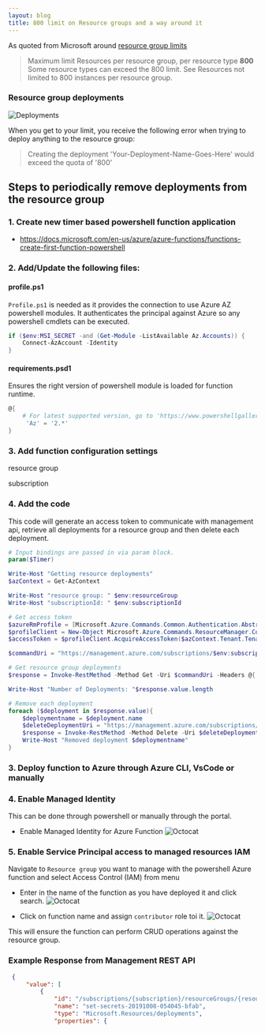 ```yaml
---
layout: blog
title: 800 limit on Resource groups and a way around it
---
```


As quoted from Microsoft around [resource group limits](https://docs.microsoft.com/en-us/azure/azure-subscription-service-limits#resource-group-limits)
> Maximum limit
Resources per resource group, per resource type	**800**	Some resource types can exceed the 800 limit. See Resources not limited to 800 instances per resource group.


### Resource group deployments
![Deployments](https://clouddna-au.github.io/assets/images/blog/2019-11-09/deployments.jpg)

When you get to your limit, you receive the following error when trying to deploy anything to the resource group:
> Creating the deployment 'Your-Deployment-Name-Goes-Here' would exceed the quota of '800'


## Steps to periodically remove deployments from the resource group
### 1. Create new timer based powershell function application
* https://docs.microsoft.com/en-us/azure/azure-functions/functions-create-first-function-powershell

### 2. Add/Update the following files:
#### profile.ps1
`Profile.ps1` is needed as it provides the connection to use Azure AZ powershell modules. It authenticates the principal against Azure so any powershell cmdlets can be executed.

```powershell
if ($env:MSI_SECRET -and (Get-Module -ListAvailable Az.Accounts)) {
    Connect-AzAccount -Identity
}
```

#### requirements.psd1
Ensures the right version of powershell module is loaded for function runtime.
```powershell
@{
    # For latest supported version, go to 'https://www.powershellgallery.com/packages/Az'. Uncomment the next line and replace the MAJOR_VERSION, e.g., 'Az' = '2.*'
     'Az' = '2.*'
}
```

### 3. Add function configuration settings
resource group

subscription


### 4. Add the code
This code will generate an access token to communicate with management api, retrieve all deployments for a resource group and then delete each deployment.
```powershell
# Input bindings are passed in via param block.
param($Timer)

Write-Host "Getting resource deployments"
$azContext = Get-AzContext

Write-Host "resource group: " $env:resourceGroup
Write-Host "subscriptionId: " $env:subscriptionId

# Get access token
$azureRmProfile = [Microsoft.Azure.Commands.Common.Authentication.Abstractions.AzureRmProfileProvider]::Instance.Profile;
$profileClient = New-Object Microsoft.Azure.Commands.ResourceManager.Common.RMProfileClient($azureRmProfile);
$accessToken = $profileClient.AcquireAccessToken($azContext.Tenant.TenantId).AccessToken;

$commandUri = "https://management.azure.com/subscriptions/$env:subscriptionId/resourceGroups/$env:resourceGroup/providers/Microsoft.Resources/deployments/" + "?top=1&api-version=2019-05-10"

# Get resource group deployments
$response = Invoke-RestMethod -Method Get -Uri $commandUri -Headers @{ Authorization="Bearer $accessToken" }

Write-Host "Number of Deployments: "$response.value.length

# Remove each deployment
foreach ($deployment in $response.value){
    $deploymentname = $deployment.name
    $deleteDeploymentUri = "https://management.azure.com/subscriptions/$env:subscriptionId/resourceGroups/$env:resourceGroup/providers/Microsoft.Resources/deployments/$deploymentname" + "?api-version=2019-05-10"
    $response = Invoke-RestMethod -Method Delete -Uri $deleteDeploymentUri -Headers @{ Authorization="Bearer $accessToken" }
    Write-Host "Removed deployment $deploymentname"
}
```

### 3. Deploy function to Azure through Azure CLI, VsCode or manually

### 4. Enable Managed Identity
This can be done through powershell or manually through the portal.

* Enable Managed Identity for Azure Function
![Octocat](https://clouddna-au.github.io/assets/images/blog/2019-11-09/managedidentity.jpg)

### 5. Enable Service Principal access to managed resources IAM
Navigate to `Resource group` you want to manage with the powershell Azure function and select Access Control (IAM) from menu
* Enter in the name of the function as you have deployed it and click search.
![Octocat](https://clouddna-au.github.io/assets/images/blog/2019-11-09/searchfunctioniam.jpg)

* Click on function name and assign `contributor` role toi it.
![Octocat](https://clouddna-au.github.io/assets/images/blog/2019-11-09/assigncontributorrolefunction.jpg)

This will ensure the function can perform CRUD operations against the resource group.


### Example Response from Management REST API
```json
 {
     "value": [
         {
             "id": "/subscriptions/{subscription}/resourceGroups/{resourcegroupname}/providers/Microsoft.Resources/deployments/set-secrets-20191008-054045-bfab",
             "name": "set-secrets-20191008-054045-bfab",
             "type": "Microsoft.Resources/deployments",
             "properties": {
```